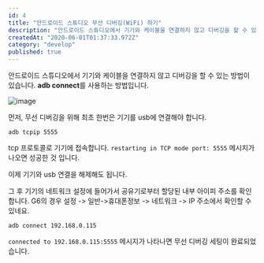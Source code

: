 ```yaml
---
id: 4
title: "안드로이드 스튜디오 무선 디버깅(WiFi) 하기"
description: "안드로이드 스튜디오에서 기기와 케이블을 연결하지 않고 디버깅을 할 수 있는 방법이 있습니다. adb connect를 사용하는 방법입니다. 먼저, 무선 디버깅을 위해 최초 한번은 기기를 usb에 연결해야 합니다."
createdAt: "2020-06-01T01:37:33.972Z"
category: "develop"
published: true
---
```


안드로이드 스튜디오에서 기기와 케이블을 연결하지 않고 디버깅을 할 수 있는 방법이 있습니다. **adb connect**를 사용하는 방법입니다.


![image](/uploads/asset-1.png)

먼저, 무선 디버깅을 위해 최초 한번은 기기를 usb에 연결해야 합니다.

```shell
adb tcpip 5555
```

tcp 프로토콜로 기기에 접속합니다. `restarting in TCP mode port: 5555` 메시지가 나오면 성공한 것 입니다.

이제 기기와 usb 연결을 해제해도 됩니다.

그 후 기기의 네트워크 설정에 들어가서 공유기로부터 할당된 내부 아이피 주소를 확인합니다. G6의 경우 설정 -> 일반->휴대폰정보 -> 네트워크 -> IP 주소에서 확인할 수 있네요.

```shell
adb connect 192.168.0.115
```

`connected to 192.168.0.115:5555` 메시지가 나타나면 무선 디버깅 세팅이 완료되었습니다.
